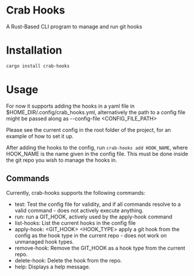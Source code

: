 # Crab Hooks
A Rust-Based CLI program to manage and run git hooks

# Installation

```bash
cargo install crab-hooks
```

# Usage
For now it supports adding the hooks in a yaml file in $HOME_DIR/.config/crab_hooks.yml, alternatively the path to a config file might be passed along as --config-file <CONFIG_FILE_PATH>

Please see the current config in the root folder of the project, for an example of how to set it up.

After adding the hooks to the config, run `crab-hooks add HOOK_NAME`, where HOOK_NAME is the name given in the config file. This must be done inside the git repo you wish to manage the hooks in.

## Commands

Currently, crab-hooks supports the following commands:
 - test: Test the config file for validity, and if all commands resolve to a valid command - does not actively execute anything.
 - run: run a GIT_HOOK, actively used by the apply-hook command
 - list-hooks: List the current hooks in the config file
 - apply-hook: <GIT_HOOK> <HOOK_TYPE> apply a git hook from the config as the hook type in the current repo - does not work on unmanaged hook types.
 - remove-hook: Remove the GIT_HOOK as a hook type from the current repo.
 - delete-hook: Delete the hook from the repo.
 - help: Displays a help message.
